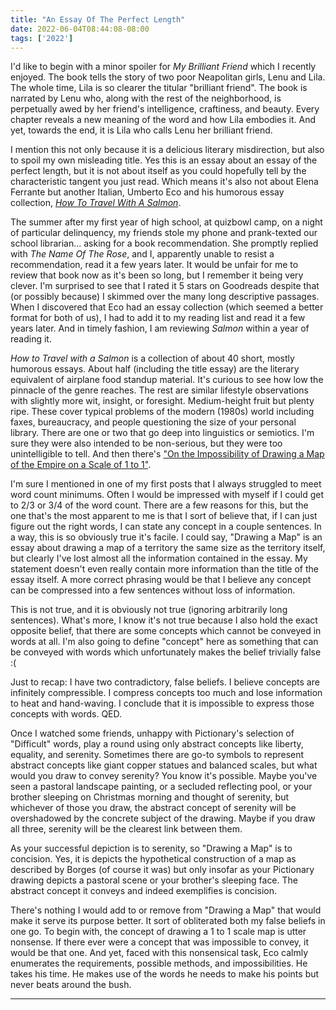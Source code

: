 ```yaml
---
title: "An Essay Of The Perfect Length"
date: 2022-06-04T08:44:08-08:00
tags: ['2022']
---
```


I'd like to begin with a minor spoiler for *My Brilliant Friend* which I recently enjoyed.
The book tells the story of two poor Neapolitan girls, Lenu and Lila.
The whole time, Lila is so clearer the titular "brilliant friend".
The book is narrated by Lenu who, along with the rest of the neighborhood, is perpetually awed by her friend's intelligence, craftiness, and beauty.
Every chapter reveals a new meaning of the word and how Lila embodies it.
And yet, towards the end, it is Lila who calls Lenu her brilliant friend.

I mention this not only because it is a delicious literary misdirection, but also to spoil my own misleading title.
Yes this is an essay about an essay of the perfect length, but it is not about itself as you could hopefully tell by the characteristic tangent you just read.
Which means it's also not about Elena Ferrante but another Italian, Umberto Eco and his humorous essay collection, *[How To Travel With A Salmon](https://www.goodreads.com/book/show/23066.How_to_Travel_with_a_Salmon_and_Other_Essays?from_search=true&from_srp=true&qid=RG72gAbSQy&rank=1)*.

The summer after my first year of high school, at quizbowl camp, on a night of particular delinquency, my friends stole my phone and prank-texted our school librarian... asking for a book recommendation.
She promptly replied with *The Name Of The Rose*, and I, apparently unable to resist a recommendation, read it a few years later.
It would be unfair for me to review that book now as it's been so long, but I remember it being very clever.
I'm surprised to see that I rated it 5 stars on Goodreads despite that (or possibly because) I skimmed over the many long descriptive passages.
When I discovered that Eco had an essay collection (which seemed a better format for both of us), I had to add it to my reading list and read it a few years later.
And in timely fashion, I am reviewing *Salmon* within a year of reading it.

*How to Travel with a Salmon* is a collection of about 40 short, mostly humorous essays.
About half (including the title essay) are the literary equivalent of airplane food standup material.
It's curious to see how low the pinnacle of the genre reaches.
The rest are similar lifestyle observations with slightly more wit, insight, or foresight.
Medium-height fruit but plenty ripe.
These cover typical problems of the modern (1980s) world including faxes, bureaucracy, and people questioning the size of your personal library.
There are one or two that go deep into linguistics or semiotics.
I'm sure they were also intended to be non-serious, but they were too unintelligible to tell.
And then there's ["On the Impossibility of Drawing a Map of the Empire on a Scale of 1 to 1"](https://baharmon.github.io/data/eco-impossibility-of-drawing-a-map.pdf).

I'm sure I mentioned in one of my first posts that I always struggled to meet word count minimums.
Often I would be impressed with myself if I could get to 2/3 or 3/4 of the word count.
There are a few reasons for this, but the one that's the most apparent to me is that I sort of believe that, if I can just figure out the right words, I can state any concept in a couple sentences.
In a way, this is so obviously true it's facile.
I could say, "Drawing a Map" is an essay about drawing a map of a territory the same size as the territory itself, but clearly I've lost almost all the information contained in the essay.
My statement doesn't even really contain more information than the title of the essay itself.
A more correct phrasing would be that I believe any concept can be compressed into a few sentences without loss of information.

This is not true, and it is obviously not true (ignoring arbitrarily long sentences).
What's more, I know it's not true because I also hold the exact opposite belief, that there are some concepts which cannot be conveyed in words at all.
I'm also going to define "concept" here as something that can be conveyed with words which unfortunately makes the belief trivially false :(

Just to recap: I have two contradictory, false beliefs.
I believe concepts are infinitely compressible.
I compress concepts too much and lose information to heat and hand-waving.
I conclude that it is impossible to express those concepts with words.
QED.

Once I watched some friends, unhappy with Pictionary's selection of "Difficult" words, play a round using only abstract concepts like liberty, equality, and serenity.
Sometimes there are go-to symbols to represent abstract concepts like giant copper statues and balanced scales, but what would you draw to convey serenity?
You know it's possible.
Maybe you've seen a pastoral landscape painting, or a secluded reflecting pool, or your brother sleeping on Christmas morning and thought of serenity, but whichever of those you draw, the abstract concept of serenity will be overshadowed by the concrete subject of the drawing.
Maybe if you draw all three, serenity will be the clearest link between them.

As your successful depiction is to serenity, so "Drawing a Map" is to concision.
Yes, it is depicts the hypothetical construction of a map as described by Borges (of course it was) but only insofar as your Pictionary drawing depicts a pastoral scene or your brother's sleeping face. 
The abstract concept it conveys and indeed exemplifies is concision.

There's nothing I would add to or remove from "Drawing a Map" that would make it serve its purpose better.
It sort of obliterated both my false beliefs in one go.
To begin with, the concept of drawing a 1 to 1 scale map is utter nonsense.
If there ever were a concept that was impossible to convey, it would be that one.
And yet, faced with this nonsensical task, Eco calmly enumerates the requirements, possible methods, and impossibilities.
He takes his time.
He makes use of the words he needs to make his points but never beats around the bush.

---
